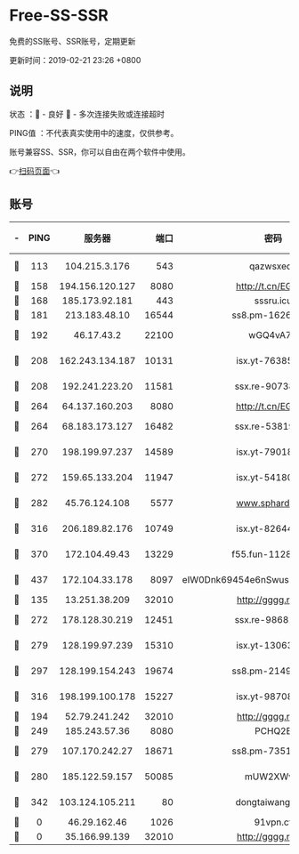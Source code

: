# Free-SS-SSR

免费的SS账号、SSR账号，定期更新

更新时间：2019-02-21 23:26 +0800

## 说明

状态     ：🙂 - 良好 🙁 - 多次连接失败或连接超时

PING值   ：不代表真实使用中的速度，仅供参考。

账号兼容SS、SSR，你可以自由在两个软件中使用。

👉[扫码页面](https://liesauer.github.io/free-ss-ssr.github.io/)👈

## 账号

|-|PING|服务器|端口|密码|加密方式|区域|
|:----:|:----:|:-----:|-----:|:----:|:----:|:----:|
|🙂|113|104.215.3.176|543|qazwsxedc|aes-256-gcm|JP|
|🙂|158|194.156.120.127|8080|http://t.cn/EGJIyrl|rc4-md5|RU|
|🙂|168|185.173.92.181|443|sssru.icu|rc4-md5|RU|
|🙂|181|213.183.48.10|16544|ss8.pm-16263031|rc4-md5|RU|
|🙂|192|46.17.43.2|22100|wGQ4vA7D|aes-256-gcm|RU|
|🙂|208|162.243.134.187|10131|isx.yt-76385286|aes-256-cfb|US|
|🙂|208|192.241.223.20|11581|ssx.re-90738026|aes-256-cfb|US|
|🙂|264|64.137.160.203|8080|http://t.cn/EGJIyrl|rc4-md5|CA|
|🙂|264|68.183.173.127|16482|ssx.re-53819534|aes-256-cfb|US|
|🙂|270|198.199.97.237|14589|isx.yt-79018658|aes-256-cfb|US|
|🙂|272|159.65.133.204|11947|isx.yt-54180036|aes-256-cfb|SG|
|🙂|282|45.76.124.108|5577|www.sphard.com|aes-256-cfb|AU|
|🙂|316|206.189.82.176|10749|isx.yt-82644423|aes-256-cfb|SG|
|🙂|370|172.104.49.43|13229|f55.fun-11286035|aes-256-cfb|SG|
|🙂|437|172.104.33.178|8097|eIW0Dnk69454e6nSwuspv9DmS201tQ0D|aes-256-cfb|SG|
|🙂|135|13.251.38.209|32010|http://gggg.rocks|chacha20|SG|
|🙂|272|178.128.30.219|12451|ssx.re-98681435|aes-256-cfb|SG|
|🙂|279|128.199.97.239|15310|isx.yt-13063955|aes-256-cfb|SG|
|🙂|297|128.199.154.243|19674|ss8.pm-21493386|aes-256-cfb|SG|
|🙂|316|198.199.100.178|15227|isx.yt-98708558|aes-256-cfb|US|
|🙁|194|52.79.241.242|32010|http://gggg.rocks|chacha20|KR|
|🙁|249|185.243.57.36|8080|PCHQ2E|rc4-md5|US|
|🙁|279|107.170.242.27|18671|ss8.pm-73518154|aes-256-cfb|US|
|🙁|280|185.122.59.157|50085|mUW2XWw8|aes-256-cfb|GB|
|🙁|342|103.124.105.211|80|dongtaiwang.com|aes-256-cfb|US|
|🙁|0|46.29.162.46|1026|91vpn.cf|rc4-md5|RU|
|🙁|0|35.166.99.139|32010|http://gggg.rocks|chacha20|US|
